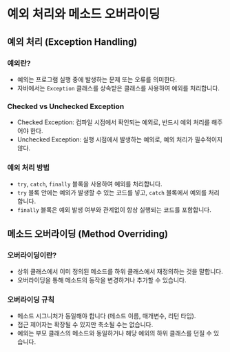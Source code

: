 # 예외 처리와 메소드 오버라이딩

## 예외 처리 (Exception Handling)

### 예외란?
- 예외는 프로그램 실행 중에 발생하는 문제 또는 오류를 의미한다.
- 자바에서는 `Exception` 클래스를 상속받은 클래스를 사용하여 예외를 처리합니다.

### Checked vs Unchecked Exception
- Checked Exception: 컴파일 시점에서 확인되는 예외로, 반드시 예외 처리를 해주어야 한다.
- Unchecked Exception: 실행 시점에서 발생하는 예외로, 예외 처리가 필수적이지 않다.

### 예외 처리 방법
- `try`, `catch`, `finally` 블록을 사용하여 예외를 처리합니다.
- `try` 블록 안에는 예외가 발생할 수 있는 코드를 넣고, `catch` 블록에서 예외를 처리합니다.
- `finally` 블록은 예외 발생 여부와 관계없이 항상 실행되는 코드를 포함합니다.

## 메소드 오버라이딩 (Method Overriding)

### 오버라이딩이란?
- 상위 클래스에서 이미 정의된 메소드를 하위 클래스에서 재정의하는 것을 말합니다.
- 오버라이딩을 통해 메소드의 동작을 변경하거나 추가할 수 있습니다.

### 오버라이딩 규칙
- 메소드 시그니처가 동일해야 합니다 (메소드 이름, 매개변수, 리턴 타입).
- 접근 제어자는 확장될 수 있지만 축소될 수는 없습니다.
- 예외는 부모 클래스의 메소드와 동일하거나 해당 예외의 하위 클래스를 던질 수 있습니다.
